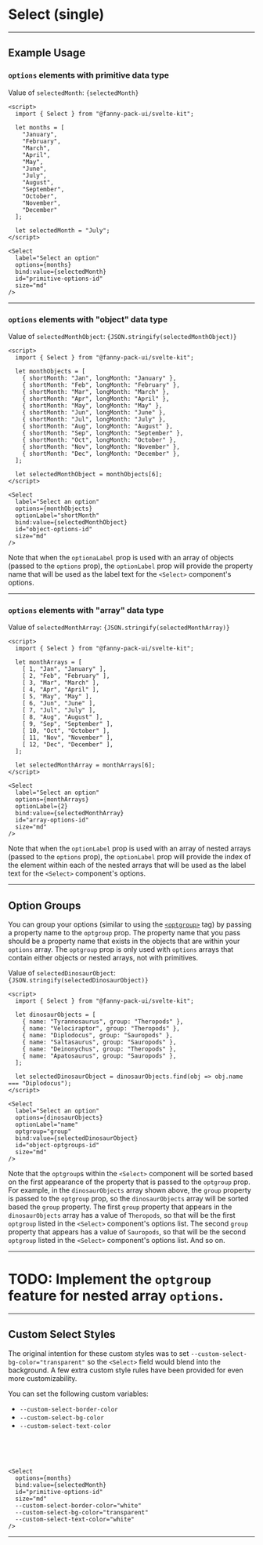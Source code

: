 <script lang="ts">
  import { SelectNew } from "/src/lib";

  let months = ["January", "February", "March", "April", "May", "June", "July", "August", "September", "October", "November", "December"];
  let selectedMonth = "July";

  let monthObjects = [
    { shortMonth: "Jan", longMonth: "January" },
    { shortMonth: "Feb", longMonth: "February" },
    { shortMonth: "Mar", longMonth: "March" },
    { shortMonth: "Apr", longMonth: "April" },
    { shortMonth: "May", longMonth: "May" },
    { shortMonth: "Jun", longMonth: "June" },
    { shortMonth: "Jul", longMonth: "July" },
    { shortMonth: "Aug", longMonth: "August" },
    { shortMonth: "Sep", longMonth: "September" },
    { shortMonth: "Oct", longMonth: "October" },
    { shortMonth: "Nov", longMonth: "November" },
    { shortMonth: "Dec", longMonth: "December" },
  ];
  let selectedMonthObject = monthObjects[6];

  let monthArrays = [
    [ 1, "Jan", "January" ],
    [ 2, "Feb", "February" ],
    [ 3, "Mar", "March" ],
    [ 4, "Apr", "April" ],
    [ 5, "May", "May" ],
    [ 6, "Jun", "June" ],
    [ 7, "Jul", "July" ],
    [ 8, "Aug", "August" ],
    [ 9, "Sep", "September" ],
    [ 10, "Oct", "October" ],
    [ 11, "Nov", "November" ],
    [ 12, "Dec", "December" ],
  ];
  let selectedMonthArray = monthArrays[6];

  let dinosaurObjects = [
    { name: "Tyrannosaurus", group: "Theropods" },
    { name: "Velociraptor", group: "Theropods" },
    { name: "Diplodocus", group: "Sauropods" },
    { name: "Saltasaurus", group: "Sauropods" },
    { name: "Deinonychus", group: "Theropods" },
    { name: "Apatosaurus", group: "Sauropods" },
  ];
  let selectedDinosaurObject = dinosaurObjects.find(obj => obj.name === "Diplodocus");

  let dinosaurArrays = [
    [ "Tyrannosaurus", "Theropods" ],
    [ "Velociraptor", "Theropods" ],
    [ "Diplodocus", "Sauropods" ],
    [ "Saltasaurus", "Sauropods" ],
    [ "Deinonychus", "Theropods" ],
    [ "Apatosaurus", "Sauropods" ],
  ];
  let selectedDinosaurArray = dinosaurArrays[2];
</script>


# Select (single)

---

## Example Usage

### `options` elements with primitive data type

<SelectNew
  label="Select an option"
  options={months}  
  bind:value={selectedMonth}
  id="primitive-options-id"
  size="md"
/>

Value of `selectedMonth`: <code>{selectedMonth}</code>

```svelte
<script>
  import { Select } from "@fanny-pack-ui/svelte-kit";

  let months = [
    "January", 
    "February", 
    "March", 
    "April", 
    "May", 
    "June", 
    "July", 
    "August", 
    "September", 
    "October", 
    "November", 
    "December"
  ];

  let selectedMonth = "July";
</script>

<Select
  label="Select an option"
  options={months}  
  bind:value={selectedMonth}
  id="primitive-options-id"
  size="md"
/>
```

---

### `options` elements with "object" data type

<SelectNew
  label="Select an option"
  options={monthObjects}
  optionLabel="shortMonth"
  bind:value={selectedMonthObject}
  id="object-options-id"
  size="sm"
/>

Value of `selectedMonthObject`: <code>{JSON.stringify(selectedMonthObject)}</code>

```svelte
<script>
  import { Select } from "@fanny-pack-ui/svelte-kit";

  let monthObjects = [
    { shortMonth: "Jan", longMonth: "January" },
    { shortMonth: "Feb", longMonth: "February" },
    { shortMonth: "Mar", longMonth: "March" },
    { shortMonth: "Apr", longMonth: "April" },
    { shortMonth: "May", longMonth: "May" },
    { shortMonth: "Jun", longMonth: "June" },
    { shortMonth: "Jul", longMonth: "July" },
    { shortMonth: "Aug", longMonth: "August" },
    { shortMonth: "Sep", longMonth: "September" },
    { shortMonth: "Oct", longMonth: "October" },
    { shortMonth: "Nov", longMonth: "November" },
    { shortMonth: "Dec", longMonth: "December" },
  ];

  let selectedMonthObject = monthObjects[6];
</script>

<Select
  label="Select an option"
  options={monthObjects}
  optionLabel="shortMonth"
  bind:value={selectedMonthObject}
  id="object-options-id"
  size="md"
/>
```

Note that when the `optionaLabel` prop is used with an array of objects (passed to the `options` prop), the `optionLabel` prop will provide the property name that will be used as the label text for the `<Select>` component's options.

---

### `options` elements with "array" data type

<SelectNew
  label="Select an option"
  options={monthArrays}
  optionLabel={2}
  bind:value={selectedMonthArray}
  id="array-options-id"
  size="md"
/>

Value of `selectedMonthArray`: <code>{JSON.stringify(selectedMonthArray)}</code>

```svelte
<script>
  import { Select } from "@fanny-pack-ui/svelte-kit";

  let monthArrays = [
    [ 1, "Jan", "January" ],
    [ 2, "Feb", "February" ],
    [ 3, "Mar", "March" ],
    [ 4, "Apr", "April" ],
    [ 5, "May", "May" ],
    [ 6, "Jun", "June" ],
    [ 7, "Jul", "July" ],
    [ 8, "Aug", "August" ],
    [ 9, "Sep", "September" ],
    [ 10, "Oct", "October" ],
    [ 11, "Nov", "November" ],
    [ 12, "Dec", "December" ],
  ];

  let selectedMonthArray = monthArrays[6];
</script>

<Select
  label="Select an option"
  options={monthArrays}
  optionLabel={2}
  bind:value={selectedMonthArray}
  id="array-options-id"
  size="md"
/>
```

Note that when the `optionLabel` prop is used with an array of nested arrays (passed to the `options` prop), the `optionLabel` prop will provide the index of the element within each of the nested arrays that will be used as the label text for the `<Select>` component's options.

---

## Option Groups

You can group your options (similar to using the [`<optgroup>`](https://developer.mozilla.org/en-US/docs/Web/HTML/Element/optgroup) tag) by passing a property name to the `optgroup` prop. The property name that you pass should be a property name that exists in the objects that are within your `options` array. The `optgroup` prop is only used with `options` arrays that contain either objects or nested arrays, not with primitives.

<SelectNew
  label="Select an option"
  options={dinosaurObjects}
  optionLabel="name"
  optgroup="group"
  bind:value={selectedDinosaurObject}
  id="object-optgroups-id"
  size="md"
/>

Value of `selectedDinosaurObject`: <code>{JSON.stringify(selectedDinosaurObject)}</code>

```svelte
<script>
  import { Select } from "@fanny-pack-ui/svelte-kit";

  let dinosaurObjects = [
    { name: "Tyrannosaurus", group: "Theropods" },
    { name: "Velociraptor", group: "Theropods" },
    { name: "Diplodocus", group: "Sauropods" },
    { name: "Saltasaurus", group: "Sauropods" },
    { name: "Deinonychus", group: "Theropods" },
    { name: "Apatosaurus", group: "Sauropods" },
  ];

  let selectedDinosaurObject = dinosaurObjects.find(obj => obj.name === "Diplodocus");
</script>

<Select
  label="Select an option"
  options={dinosaurObjects}
  optionLabel="name"
  optgroup="group"
  bind:value={selectedDinosaurObject}
  id="object-optgroups-id"
  size="md"
/>
```

Note that the `optgroup`s within the `<Select>` component will be sorted based on the first appearance of the property that is passed to the `optgroup` prop. For example, in the `dinosaurObjects` array shown above, the `group` property is passed to the `optgroup` prop, so the `dinosaurObjects` array will be sorted based the `group` property. The first `group` property that appears in the `dinosaurObjects` array has a value of `Theropods`, so that will be the first `optgroup` listed in the `<Select>` component's options list. The second `group` property that appears has a value of `Sauropods`, so that will be the second `optgroup` listed in the `<Select>` component's options list. And so on.

---

# TODO: Implement the `optgroup` feature for nested array `options`.

<SelectNew
  label="Select an option"
  options={dinosaurArrays}
  optionLabel={0}
  optgroup={1}
  bind:value={selectedDinosaurArray}
  id="array-optgroups-id"
  size="md"
/>


---

## Custom Select Styles
The original intention for these custom styles was to set `--custom-select-bg-color="transparent"` so the `<Select>` field would blend into the background. A few extra custom style rules have been provided for even more customizability.


You can set the following custom variables:
* `--custom-select-border-color`
* `--custom-select-bg-color`
* `--custom-select-text-color`

<div class="alt-background">
  <SelectNew
    options={months}  
    bind:value={selectedMonth}
    id="primitive-options-id"
    size="md"
    --custom-select-border-color="white"
    --custom-select-bg-color="transparent"
    --custom-select-text-color="white"
  />
</div>

```svelte
<Select
  options={months}  
  bind:value={selectedMonth}
  id="primitive-options-id"
  size="md"
  --custom-select-border-color="white"
  --custom-select-bg-color="transparent"
  --custom-select-text-color="white"
/>
```

---


<style>
  .alt-background {
    padding: 25px;
    border-radius: var(--border-radius);
    background-color: var(--secondary-color);
  }
</style>

